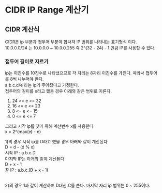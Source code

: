 # CIDR IP Range 계산기

## CIDR 계산식

CIDR은 ip 부분과 접두어 부분이 합쳐저 IP 범위를 나타내는 표기형식 이다. <br/>
10.0.0.0/24 는 10.0.0.0 ~ 10.0.0.255 즉 2^(32 - 24) - 1 만큼 IP를 사용할 수 있다. <br/>

### 접두어 길이로 자르기
ip는 이진수를 10진수로 나타냈으므로 각 자리는 8자리 이진수를 가진다. 따라서 접두어를 8씩 나누어야 한다. <br/>
a.b.c.d/e 라는 ip가 주어졌다고 가정한다. <br/>
접두어의 길이를 e라고 했을 경우 아래와 같은 범위로 자른다. <br/>

1) 24 <= e <= 32 <br/>
2) 16 <= e <= 23 <br/>
3) 8 <= e <= 15 <br/>
4) 0 <= e <= 7 <br/>

그리고 시작 ip를 찾기 위해 계산변수 x를 사용한다 <br/>
x = 2^(max(e) - e) <br/>

1)의 경우 시작 ip를 D라고 했을 경우 아래와 같이 계산된다 <br/>
D = d - (d % x) <br/>
시작 IP : a.b.c.D <br/>
마지막 IP는 아래와 같이 계산된다 <br/>
D + x - 1 <br/>
끝 IP : a.b.c.(D + x - 1) <br/><br/>

2)의 경우 1과 같이 계산하며 D대신 C를 쓴다. 마지막 자리 ip 범위는 0 ~ 255이다.

